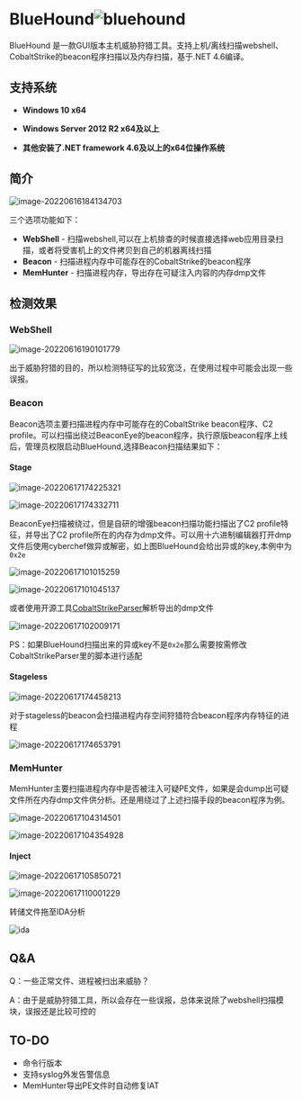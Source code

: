 # BlueHound![bluehound](img/bluehound.png)

BlueHound 是一款GUI版本主机威胁狩猎工具。支持上机/离线扫描webshell、CobaltStrike的beacon程序扫描以及内存扫描，基于.NET 4.6编译。

## 支持系统

- **Windows 10 x64**

- **Windows Server 2012 R2 x64及以上**

- **其他安装了.NET framework 4.6及以上的x64位操作系统**

  

## 简介

![image-20220616184134703](img/dashboard.png)

三个选项功能如下：

- **WebShell** - 扫描webshell,可以在上机排查的时候直接选择web应用目录扫描，或者将受害机上的文件拷贝到自己的机器离线扫描
- **Beacon** - 扫描进程内存中可能存在的CobaltStrike的beacon程序
- **MemHunter** - 扫描进程内存，导出存在可疑注入内容的内存dmp文件

## 检测效果

### WebShell

![image-20220616190101779](img/webshell.png)

出于威胁狩猎的目的，所以检测特征写的比较宽泛，在使用过程中可能会出现一些误报。

### Beacon

Beacon选项主要扫描进程内存中可能存在的CobaltStrike beacon程序、C2 profile。可以扫描出绕过BeaconEye的beacon程序，执行原版beacon程序上线后，管理员权限启动BlueHound,选择Beacon扫描结果如下：

#### Stage

![image-20220617174225321](img/beaconeye-satge.png)

![image-20220617174332711](img/hound-c2.png)

BeaconEye扫描被绕过，但是自研的增强beacon扫描功能扫描出了C2 profile特征，并导出了C2 profile所在的内存为dmp文件。可以用十六进制编辑器打开dmp文件后使用cyberchef做异或解密，如上图BlueHound会给出异或的key,本例中为`0x2e`

![image-20220617101015259](img/hxd.png)

![image-20220617101045137](img/cyberchef.png)

或者使用开源工具[CobaltStrikeParser](https://github.com/Sentinel-One/CobaltStrikeParser)解析导出的dmp文件

![image-20220617102009171](img/cs-parser.png)

PS：如果BlueHound扫描出来的异或key不是`0x2e`那么需要按需修改CobaltStrikeParser里的脚本进行适配

#### Stageless

![image-20220617174458213](img/beaconeye-stageless.png)

对于stageless的beacon会扫描进程内存空间狩猎符合beacon程序内存特征的进程

![image-20220617174653791](img/hound-stageless.png)

### MemHunter

MemHunter主要扫描进程内存中是否被注入可疑PE文件，如果是会dump出可疑文件所在内存dmp文件供分析。还是用绕过了上述扫描手段的beacon程序为例。

![image-20220617104314501](img/mem-1.png)

![image-20220617104354928](img/mem-2.png)



#### Inject

![image-20220617105850721](img/inject.png)

![image-20220617110001229](img/cs-parser2.png)

转储文件拖至IDA分析

![ida](img/ida.png)

## Q&A

Q：一些正常文件、进程被扫出来威胁？

A：由于是威胁狩猎工具，所以会存在一些误报，总体来说除了webshell扫描模块，误报还是比较可控的



## TO-DO

- 命令行版本
- 支持syslog外发告警信息
- MemHunter导出PE文件时自动修复IAT